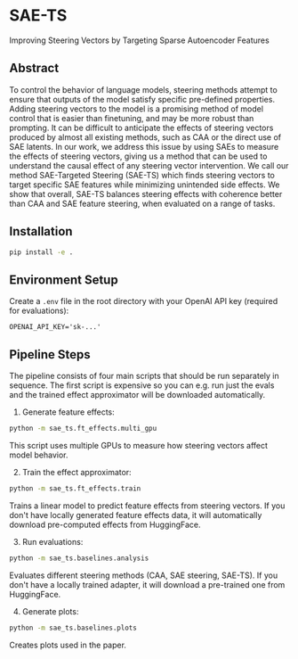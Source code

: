 # SAE-TS
Improving Steering Vectors by Targeting Sparse Autoencoder Features

## Abstract
To control the behavior of language models, steering methods attempt to ensure that outputs of the model satisfy specific pre-defined properties. Adding steering vectors to the model is a promising method of model control that is easier than finetuning, and may be more robust than prompting. It can be difficult to anticipate the effects of steering vectors produced by almost all existing methods, such as CAA or the direct use of SAE latents. In our work, we address this issue by using SAEs to measure the effects of steering vectors, giving us a method that can be used to understand the causal effect of any steering vector intervention. We call our method SAE-Targeted Steering (SAE-TS) which finds steering vectors to target specific SAE features while minimizing unintended side effects. We show that overall, SAE-TS balances steering effects with coherence better than CAA and SAE feature steering, when evaluated on a range of tasks.

## Installation

```bash
pip install -e .
```

## Environment Setup
Create a `.env` file in the root directory with your OpenAI API key (required for evaluations):
```
OPENAI_API_KEY='sk-...'
```

## Pipeline Steps

The pipeline consists of four main scripts that should be run separately in sequence. The first script is expensive so you can e.g. run just the evals and the trained effect approximator will be downloaded automatically.

1. Generate feature effects:
```bash
python -m sae_ts.ft_effects.multi_gpu
```
This script uses multiple GPUs to measure how steering vectors affect model behavior.

2. Train the effect approximator:
```bash
python -m sae_ts.ft_effects.train
```
Trains a linear model to predict feature effects from steering vectors. If you don't have locally generated feature effects data, it will automatically download pre-computed effects from HuggingFace.

3. Run evaluations:
```bash
python -m sae_ts.baselines.analysis
```
Evaluates different steering methods (CAA, SAE steering, SAE-TS). If you don't have a locally trained adapter, it will download a pre-trained one from HuggingFace.

4. Generate plots:
```bash
python -m sae_ts.baselines.plots
```
Creates plots used in the paper.